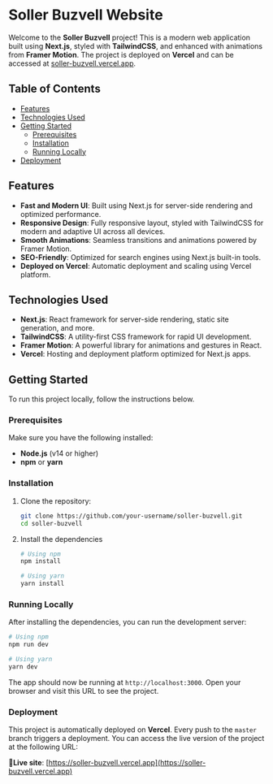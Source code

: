# Soller Buzvell Website

Welcome to the **Soller Buzvell** project! This is a modern web application built using **Next.js**, styled with **TailwindCSS**, and enhanced with animations from **Framer Motion**. The project is deployed on **Vercel** and can be accessed at [soller-buzvell.vercel.app](https://soller-buzvell.vercel.app).

## Table of Contents
- [Features](#features)
- [Technologies Used](#technologies-used)
- [Getting Started](#getting-started)
  - [Prerequisites](#prerequisites)
  - [Installation](#installation)
  - [Running Locally](#running-locally)
- [Deployment](#deployment)

## Features
- **Fast and Modern UI**: Built using Next.js for server-side rendering and optimized performance.
- **Responsive Design**: Fully responsive layout, styled with TailwindCSS for modern and adaptive UI across all devices.
- **Smooth Animations**: Seamless transitions and animations powered by Framer Motion.
- **SEO-Friendly**: Optimized for search engines using Next.js built-in tools.
- **Deployed on Vercel**: Automatic deployment and scaling using Vercel platform.

## Technologies Used
- **Next.js**: React framework for server-side rendering, static site generation, and more.
- **TailwindCSS**: A utility-first CSS framework for rapid UI development.
- **Framer Motion**: A powerful library for animations and gestures in React.
- **Vercel**: Hosting and deployment platform optimized for Next.js apps.

## Getting Started

To run this project locally, follow the instructions below.

### Prerequisites

Make sure you have the following installed:
- **Node.js** (v14 or higher)
- **npm** or **yarn**

### Installation

1. Clone the repository:
   ```bash
   git clone https://github.com/your-username/soller-buzvell.git
   cd soller-buzvell
2. Install the dependencies
   ```bash
   # Using npm
   npm install

   # Using yarn
   yarn install
   ```

### Running Locally

After installing the dependencies, you can run the development server:
```bash
# Using npm
npm run dev

# Using yarn
yarn dev
```

The app should now be running at `http://localhost:3000`. Open your browser and visit this URL to see the project.

### Deployment

This project is automatically deployed on **Vercel**. Every push to the `master` branch triggers a deployment. You can access the live version of the project at the following URL:

🔗**Live site**: [https://soller-buzvell.vercel.app](https://soller-buzvell.vercel.app)
